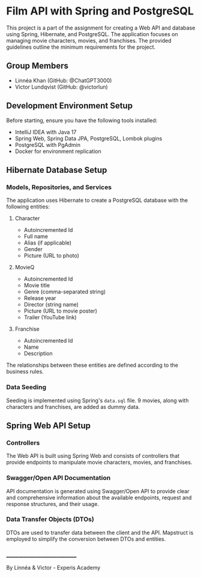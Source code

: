 # Film API with Spring and PostgreSQL

This project is a part of the assignment for creating a Web API and database using Spring, Hibernate, and PostgreSQL. The application focuses on managing movie characters, movies, and franchises. The provided guidelines outline the minimum requirements for the project.

## Group Members
- Linnéa Khan (GitHub: @ChatGPT3000)
- Victor Lundqvist (GitHub: @victorlun)

## Development Environment Setup

Before starting, ensure you have the following tools installed:

- IntelliJ IDEA with Java 17
- Spring Web, Spring Data JPA, PostgreSQL, Lombok plugins
- PostgreSQL with PgAdmin
- Docker for environment replication

## Hibernate Database Setup

### Models, Repositories, and Services
The application uses Hibernate to create a PostgreSQL database with the following entities:

1. Character
    - Autoincremented Id
    - Full name
    - Alias (if applicable)
    - Gender
    - Picture (URL to photo)

2. MovieQ
    - Autoincremented Id
    - Movie title
    - Genre (comma-separated string)
    - Release year
    - Director (string name)
    - Picture (URL to movie poster)
    - Trailer (YouTube link)

3. Franchise
    - Autoincremented Id
    - Name
    - Description

The relationships between these entities are defined according to the business rules.

### Data Seeding
Seeding is implemented using Spring's `data.sql` file. 9 movies, along with characters and franchises, are added as dummy data.

## Spring Web API Setup

### Controllers
The Web API is built using Spring Web and consists of controllers that provide endpoints to manipulate movie characters, movies, and franchises.

### Swagger/Open API Documentation
API documentation is generated using Swagger/Open API to provide clear and comprehensive information about the available endpoints, request and response structures, and their usage.

### Data Transfer Objects (DTOs)
DTOs are used to transfer data between the client and the API. Mapstruct is employed to simplify the conversion between DTOs and entities.


### ________________________
By Linnéa & Victor - Experis Academy 
